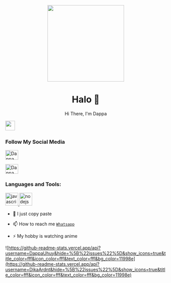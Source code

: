 <p align="center">

<img src="https://telegra.ph/file/627122d38e643af870fa7.jpg" width="240" height="240"/>

</p>

<h1 align='center'> Halo 👋</h1>

<p align='center'>Hi There, I'm Dappa</p>

<p align='center'>

<a href="https://instagram.com/scytfdhd._"><img height="30" src="https://telegra.ph/file/627122d38e643af870fa7.jpg"></a>&nbsp;&nbsp;

</p>

<h3 align="left">Follow My Social Media  </h3>

<p align="left">

<a href="https://www.facebook.com/profile.php?id=100071635515473" target="blank"><img align="center" src="https://cdn.jsdelivr.net/npm/simple-icons@3.0.1/icons/facebook.svg" alt="Dappa" height="30" width="40" /></a>

<a href="https://instagram.com/scytfdhd._" target="blank"><img align="center" src="https://cdn.jsdelivr.net/npm/simple-icons@3.0.1/icons/instagram.svg" alt="Dappa" height="30" width="40" /></a>

</p>

<h3 align="left">Languages and Tools:</h3>

<p align="left"> <a href="https://developer.mozilla.org/en-US/docs/Web/JavaScript" target="_blank"> <img src="https://img.shields.io/badge/-JavaScript-black?style=flat-square&logo=javascript" alt="javascript" width="40" height="40"/> </a> <a href="https://nodejs.org" target="_blank"> <img src="https://img.shields.io/badge/-Node.js-black?style=flat-square&logo=Node.js" alt="nodejs" width="40" height="40"/> </a> </p>

- 🤝 I just copy paste

- 📫 How to reach me  [`Whatsapp`](https://wa.me/6285876330812?text=halo+bang)

- ⚡ My hobby is watching anime

![https://github-readme-stats.vercel.app/api?username=DappaUhuy&hide=%5B%22issues%22%5D&show_icons=true&title_color=fff&icon_color=fff&text_color=fff&bg_color=11998e](https://github-readme-stats.vercel.app/api?username=DikaArdnt&hide=%5B%22issues%22%5D&show_icons=true&title_color=fff&icon_color=fff&text_color=fff&bg_color=11998e)

